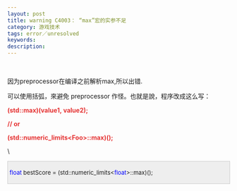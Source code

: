 ```yaml
---
layout: post
title: warning C4003： “max”宏的实参不足
category: 游戏技术
tags: error／unresolved
keywords: 
description: 
---
```


 

因为preprocessor在编译之前解析max,所以出错.

可以使用括弧，來避免 preprocessor 作怪。也就是說，程序改成这么写：

**<span style="color:#e53333;">(std::max)(value1, value2);</span>**

**<span style="color:#e53333;">// or</span>**

**<span
style="color:#e53333;">(std::numeric\_limits\<Foo\>::max)();</span>**

\

<div
style="border-bottom:#cccccc 1px solid;border-left:#cccccc 1px solid;padding-bottom:4px;background-color:#eeeeee;padding-left:4px;width:98%;padding-right:5px;font-size:13px;word-break:break-all;border-top:#cccccc 1px solid;border-right:#cccccc 1px solid;padding-top:4px;">

<span
style="color:#0000ff;">float</span> bestScore = (std::numeric\_limits\<<span
style="color:#0000ff;">float</span>\>::max)();

</div>

 

 








